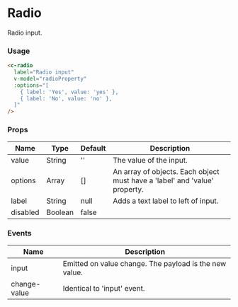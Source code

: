 # Radio

Radio input.

### Usage

<component-container>
  <c-radio
    label="Radio input"
    :options="[
      { label: 'Yes', value: 'yes' },
      { label: 'No', value: 'no' },
    ]"
  />
</component-container>

``` html
<c-radio
  label="Radio input"
  v-model="radioProperty"
  :options="[
    { label: 'Yes', value: 'yes' },
    { label: 'No', value: 'no' },
  ]"
/>
```

### Props

| Name        | Type    | Default         | Description                               |
| ----------- | --------| --------------- | ----------------------------------------- |
| value       | String  | ''              | The value of the input.                   |
| options     | Array   | [] | An array of objects. Each object must have a 'label' and 'value' property. |
| label       | String  | null            | Adds a text label to left of input.       |
| disabled    | Boolean | false           |                                           |

### Events

| Name       | Description                                                        |
| ---------- | ------------------------------------------------------------------ |
| input      | Emitted on value change. The payload is the new value. |
| change-value | Identical to 'input' event.  |